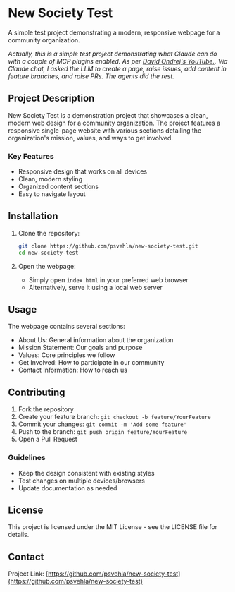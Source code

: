 # New Society Test

A simple test project demonstrating a modern, responsive webpage for a community organization.

*Actually, this is a simple test project demonstrating what Claude can do with a couple of MCP plugins enabled. As per [David Ondrej's YouTube.](https://www.youtube.com/watch?v=5CmAKm1wWW0). Via Claude chat, I asked the LLM to create a page, raise issues, add content in feature branches, and raise PRs. The agents did the rest.*

## Project Description

New Society Test is a demonstration project that showcases a clean, modern web design for a community organization. The project features a responsive single-page website with various sections detailing the organization's mission, values, and ways to get involved.

### Key Features

- Responsive design that works on all devices
- Clean, modern styling
- Organized content sections
- Easy to navigate layout

## Installation

1. Clone the repository:
   ```bash
   git clone https://github.com/psvehla/new-society-test.git
   cd new-society-test
   ```

2. Open the webpage:
   - Simply open `index.html` in your preferred web browser
   - Alternatively, serve it using a local web server

## Usage

The webpage contains several sections:
- About Us: General information about the organization
- Mission Statement: Our goals and purpose
- Values: Core principles we follow
- Get Involved: How to participate in our community
- Contact Information: How to reach us

## Contributing

1. Fork the repository
2. Create your feature branch: `git checkout -b feature/YourFeature`
3. Commit your changes: `git commit -m 'Add some feature'`
4. Push to the branch: `git push origin feature/YourFeature`
5. Open a Pull Request

### Guidelines
- Keep the design consistent with existing styles
- Test changes on multiple devices/browsers
- Update documentation as needed

## License

This project is licensed under the MIT License - see the LICENSE file for details.

## Contact

Project Link: [https://github.com/psvehla/new-society-test](https://github.com/psvehla/new-society-test)
